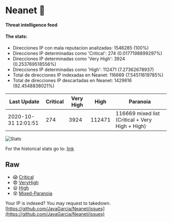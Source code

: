 # Neanet :hocho:
#### Threat intelligence feed
#### The stats:

- Direcciones IP con mala reputacion analizadas: 1546285 (100%)
- Direcciones IP determinadas como 'Critical':  274 (0.0177198899297%)
- Direcciones IP determinadas como 'Very High':  3924 (0.253769518556%)
- Direcciones IP determinadas como 'High':  112471 (7.27362678937)
- Total de direcciones IP indexadas en Neanet:  116669 (7.54511619785%)
- Total de direcciones IP descartadas en Neanet:  1429616 (92.4548838021%)

| Last Update | Critical | Very High | High | Paranoia |
| --- | --- | --- | --- | --- |
| 2020-10-31 12:01:51 | 274 | 3924 | 112471 | 116669 mixed list (Critical + Very High + High)|

![Stats](https://docs.google.com/spreadsheets/d/e/2PACX-1vSnaNMIXVabIpDJjufMlzH7poXnshF3mgd8Is1g9ytUEzVsP5my4Trn8f-xkoLLQ38xpL3HtmUexLo6/pubchart?oid=501124687&format=image)

For the historical stats go to: [link](/stats.csv)
## Raw
- :scream: [Critical](https://raw.githubusercontent.com/JavaGarcia/Neanet/master/blacklists/neanet_critical.txt)
- :fearful: [VeryHigh](https://raw.githubusercontent.com/JavaGarcia/Neanet/master/blacklists/neanet_veryHigh.txtt)
- :frowning: [High](https://raw.githubusercontent.com/JavaGarcia/Neanet/master/blacklists/neanet_high.txt)
- :dizzy_face: [Mixed-Paranoia](https://raw.githubusercontent.com/JavaGarcia/Neanet/master/blacklists/neanet_all.txt)


Your IP is indexed? You may request to takedown. [https://github.com/JavaGarcia/Neanet/issues](https://github.com/JavaGarcia/Neanet/issues)








































































































































































































































































































































































































































































































































































































































































































































































































































































































































































































































































































































































































































































































































































































































































































































































































































































































































































































































































